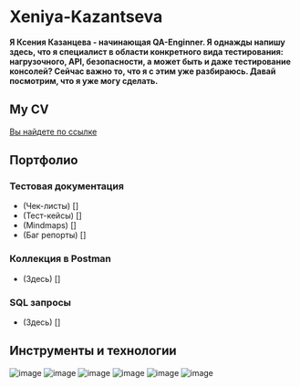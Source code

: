 # Xeniya-Kazantseva
__Я Ксения Казанцева - начинающая QA-Enginner. Я однажды напишу здесь, что я специалист в области конкретного вида тестирования: нагрузочного, API, безопасности, а может быть и даже тестирование консолей? Сейчас важно то, что я с этим уже разбираюсь. Давай посмотрим, что я уже могу сделать.__

## My CV
[Вы найдете по ссылке](https://drive.google.com/file/d/1ZXOIbgqRSUNEgWoUx1DysbcgHUMRXg7w/view?usp=sharing)

## Портфолио
### Тестовая документация
- (Чек-листы) []
- (Тест-кейсы) []
- (Mindmaps) []
- (Баг репорты) []

### Коллекция в Postman
- (Здесь) []

### SQL запросы
- (Здесь) []

## Инструменты и технологии
![image](https://github.com/user-attachments/assets/57332e4d-7d5e-4945-bea9-10167ca7c74b)
![image](https://github.com/user-attachments/assets/2bd3782b-8d98-452c-8796-7ea4055760da)
![image](https://github.com/user-attachments/assets/ba7b8acc-3e34-4748-91c2-7cf4b386fde8)
![image](https://github.com/user-attachments/assets/3b61b3f7-7fa4-457c-a8a7-7afcdde081b0)
![image](https://github.com/user-attachments/assets/b513398b-2c69-43e9-a95e-ac130af0a8c6)
![image](https://github.com/user-attachments/assets/2694ebb2-7602-4c2e-bc74-a8d25c926f71)






